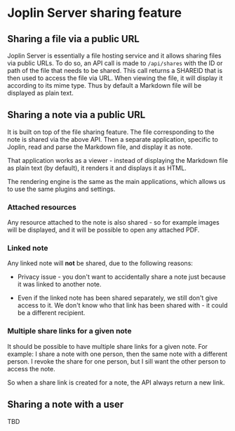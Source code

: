 # Joplin Server sharing feature

## Sharing a file via a public URL

Joplin Server is essentially a file hosting service and it allows sharing files via public URLs. To do so, an API call is made to `/api/shares` with the ID or path of the file that needs to be shared. This call returns a SHAREID that is then used to access the file via URL. When viewing the file, it will display it according to its mime type. Thus by default a Markdown file will be displayed as plain text.

## Sharing a note via a public URL 

It is built on top of the file sharing feature. The file corresponding to the note is shared via the above API. Then a separate application, specific to Joplin, read and parse the Markdown file, and display it as note.

That application works as a viewer - instead of displaying the Markdown file as plain text (by default), it renders it and displays it as HTML.

The rendering engine is the same as the main applications, which allows us to use the same plugins and settings.

### Attached resources

Any resource attached to the note is also shared - so for example images will be displayed, and it will be possible to open any attached PDF. 

### Linked note

Any linked note will **not** be shared, due to the following reasons:

- Privacy issue - you don't want to accidentally share a note just because it was linked to another note.

- Even if the linked note has been shared separately, we still don't give access to it. We don't know who that link has been shared with - it could be a different recipient.

### Multiple share links for a given note

It should be possible to have multiple share links for a given note. For example: I share a note with one person, then the same note with a different person. I revoke the share for one person, but I sill want the other person to access the note.

So when a share link is created for a note, the API always return a new link.

## Sharing a note with a user

TBD
